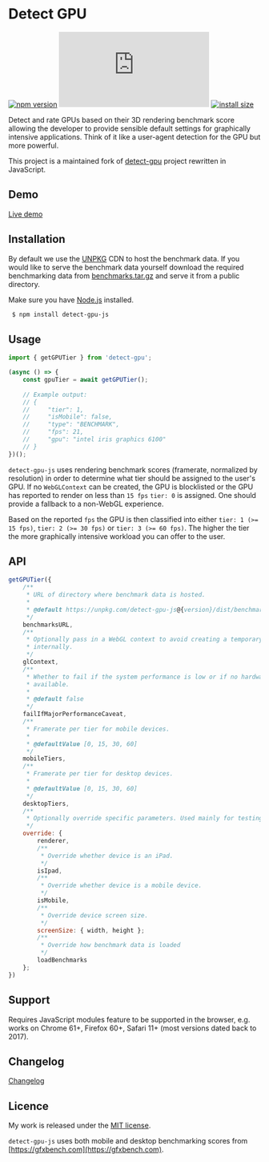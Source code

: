 # Detect GPU

[![npm version](https://badge.fury.io/js/detect-gpu-js.svg)](https://badge.fury.io/js/detect-gpu-js)
[![gzip size](https://img.badgesize.io/https:/unpkg.com/detect-gpu-js/dist/detect-gpu.esm.js?compression=gzip)](https://unpkg.com/detect-gpu-js)
[![install size](https://packagephobia.now.sh/badge?p=detect-gpu-js)](https://packagephobia.now.sh/result?p=detect-gpu-js)

Detect and rate GPUs based on their 3D rendering benchmark score allowing the developer to provide sensible default settings for graphically intensive applications. Think of it like a user-agent detection for the GPU but more powerful.

This project is a maintained fork of [detect-gpu](https://github.com/pmndrs/detect-gpu) project rewritten in JavaScript.

## Demo

[Live demo](https://soft8soft.github.io/detect-gpu-js/)

## Installation

By default we use the [UNPKG](https://unpkg.com) CDN to host the benchmark data. If you would like to serve the benchmark data yourself download the required benchmarking data from [benchmarks.tar.gz](https://github.com/soft8soft/detect-gpu-js/raw/master/benchmarks.tar.gz) and serve it from a public directory.

Make sure you have [Node.js](http://nodejs.org/) installed.

```sh
 $ npm install detect-gpu-js
```

## Usage

```js
import { getGPUTier } from 'detect-gpu';

(async () => {
    const gpuTier = await getGPUTier();
  
    // Example output:
    // {
    //     "tier": 1,
    //     "isMobile": false,
    //     "type": "BENCHMARK",
    //     "fps": 21,
    //     "gpu": "intel iris graphics 6100"
    // }
})();
```

`detect-gpu-js` uses rendering benchmark scores (framerate, normalized by resolution) in order to determine what tier should be assigned to the user's GPU. If no `WebGLContext` can be created, the GPU is blocklisted or the GPU has reported to render on less than `15 fps` `tier: 0` is assigned. One should provide a fallback to a non-WebGL experience.

Based on the reported `fps` the GPU is then classified into either `tier: 1 (>= 15 fps)`, `tier: 2 (>= 30 fps)` or `tier: 3 (>= 60 fps)`. The higher the tier the more graphically intensive workload you can offer to the user.

## API

```js
getGPUTier({
    /**
     * URL of directory where benchmark data is hosted.
     *
     * @default https://unpkg.com/detect-gpu-js@{version}/dist/benchmarks
     */
    benchmarksURL,
    /**
     * Optionally pass in a WebGL context to avoid creating a temporary one
     * internally.
     */
    glContext,
    /**
     * Whether to fail if the system performance is low or if no hardware GPU is
     * available.
     *
     * @default false
     */
    failIfMajorPerformanceCaveat,
    /**
     * Framerate per tier for mobile devices.
     *
     * @defaultValue [0, 15, 30, 60]
     */
    mobileTiers,
    /**
     * Framerate per tier for desktop devices.
     *
     * @defaultValue [0, 15, 30, 60]
     */
    desktopTiers,
    /**
     * Optionally override specific parameters. Used mainly for testing.
     */
    override: {
        renderer,
        /**
         * Override whether device is an iPad.
         */
        isIpad,
        /**
         * Override whether device is a mobile device.
         */
        isMobile,
        /**
         * Override device screen size.
         */
        screenSize: { width, height };
        /**
         * Override how benchmark data is loaded
         */
        loadBenchmarks
    };
})
```

## Support

Requires JavaScript modules feature to be supported in the browser, e.g. works on Chrome 61+, Firefox 60+, Safari 11+ (most versions dated back to 2017).

## Changelog

[Changelog](CHANGELOG.md)

## Licence

My work is released under the [MIT license](https://raw.githubusercontent.com/soft8soft/detect-gpu-js/master/LICENSE).

`detect-gpu-js` uses both mobile and desktop benchmarking scores from [https://gfxbench.com](https://gfxbench.com).
